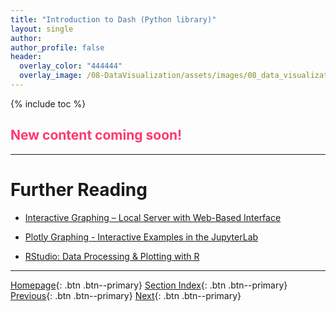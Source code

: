 ```yaml
---
title: "Introduction to Dash (Python library)"
layout: single
author:
author_profile: false
header:
  overlay_color: "444444"
  overlay_image: /08-DataVisualization/assets/images/08_data_visualization_banner.png
---
```


{% include toc %}

## <span style="color: #ff3870;">New content coming soon!</span>







___
# Further Reading
* [Interactive Graphing – Local Server with Web-Based Interface](04-plotly-examples-as-local-server)
* [Plotly Graphing - Interactive Examples in the JupyterLab](05-plotly-examples-in-jupyterlab)

* [RStudio: Data Processing & Plotting with R](../03-R/01-graphing-with-rstudio)


___

[Homepage](../../../index.md){: .btn  .btn--primary}
[Section Index](../../00-DataVisualization-LandingPage){: .btn  .btn--primary}
[Previous](02-intro-to-plotly-graphs){: .btn  .btn--primary}
[Next](04-plotly-examples-as-local-server){: .btn  .btn--primary}
